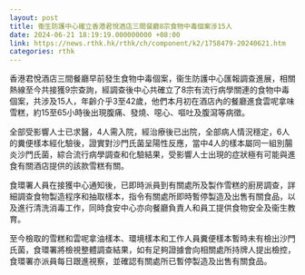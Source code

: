 ```yaml
---
layout: post
title: 衞生防護中心確立香港君悅酒店三間餐廳8宗食物中毒個案涉15人
date: 2024-06-21 18:19:19.000000000 +08:00
link: https://news.rthk.hk/rthk/ch/component/k2/1758479-20240621.htm
categories: rthk
---
```


香港君悅酒店三間餐廳早前發生食物中毒個案，衞生防護中心匯報調查進展，相關熱線至今共接獲9宗查詢，經調查後中心共確立了8宗有流行病學關連的食物中毒個案，共涉及15人，年齡介乎3至42歲，他們本月初在酒店內的餐廳進食雲呢拿味雪糕，約15至65小時後出現腹痛、發燒、噁心、嘔吐及腹瀉等病徵。
 
全部受影響人士已求醫，4人需入院，經治療後已出院，全部病人情況穩定，6人的糞便樣本經化驗後，證實對沙門氏菌呈陽性反應，當中4人的樣本屬同一組別腸炎沙門氏菌，綜合流行病學調查和化驗結果，受影響人士出現的症狀極有可能與進食有關酒店提供的該款雪糕有關。

食環署人員在接獲中心通知後，已即時派員到有關處所及製作雪糕的廚房調查，詳細調查食物製造程序和抽取樣本，指令有關處所即時暫停製造及出售有關食品，以及進行清洗消毒工作，同時食安中心亦向餐廳負責人和員工提供食物安全及衞生教育。

至今檢取的雪糕和雲呢拿油樣本、環境樣本和工作人員糞便樣本暫時未有檢出沙門氏菌，食環署將檢視整體調查結果，如有足夠證據會向相關處所持牌人提出檢控，食環署亦派員每日跟進視察，並確認有關處所已暫停製造及出售有關食品。
